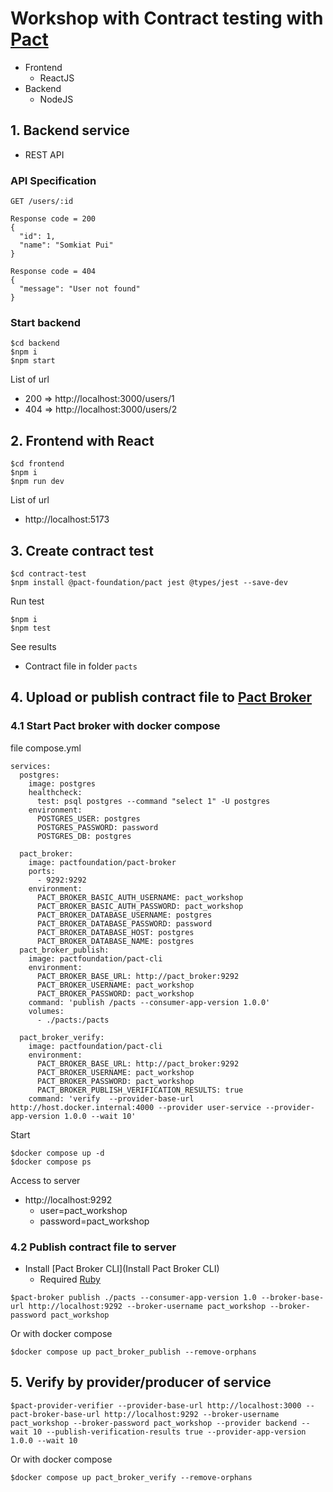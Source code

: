 # Workshop with Contract testing with [Pact](https://docs.pact.io/)
* Frontend
  * ReactJS 
* Backend
  * NodeJS

## 1. Backend service
* REST API

### API Specification
```
GET /users/:id

Response code = 200
{
  "id": 1,
  "name": "Somkiat Pui"
}

Response code = 404
{
  "message": "User not found"
}

```

### Start backend
```
$cd backend
$npm i
$npm start
```

List of url
* 200 => http://localhost:3000/users/1
* 404 => http://localhost:3000/users/2

## 2. Frontend with React
```
$cd frontend
$npm i
$npm run dev
```

List of url
* http://localhost:5173

## 3. Create contract test
```
$cd contract-test
$npm install @pact-foundation/pact jest @types/jest --save-dev
```

Run test
```
$npm i
$npm test
```

See results
* Contract file in folder `pacts`

## 4. Upload or publish contract file to [Pact Broker](https://docs.pact.io/pact_broker)

### 4.1 Start Pact broker with docker compose

file compose.yml
```
services:
  postgres:
    image: postgres
    healthcheck:
      test: psql postgres --command "select 1" -U postgres
    environment:
      POSTGRES_USER: postgres
      POSTGRES_PASSWORD: password
      POSTGRES_DB: postgres

  pact_broker:
    image: pactfoundation/pact-broker
    ports:
      - 9292:9292
    environment:
      PACT_BROKER_BASIC_AUTH_USERNAME: pact_workshop
      PACT_BROKER_BASIC_AUTH_PASSWORD: pact_workshop
      PACT_BROKER_DATABASE_USERNAME: postgres
      PACT_BROKER_DATABASE_PASSWORD: password
      PACT_BROKER_DATABASE_HOST: postgres
      PACT_BROKER_DATABASE_NAME: postgres
  pact_broker_publish:
    image: pactfoundation/pact-cli
    environment:
      PACT_BROKER_BASE_URL: http://pact_broker:9292
      PACT_BROKER_USERNAME: pact_workshop
      PACT_BROKER_PASSWORD: pact_workshop
    command: 'publish /pacts --consumer-app-version 1.0.0'
    volumes:
      - ./pacts:/pacts

  pact_broker_verify:
    image: pactfoundation/pact-cli
    environment:
      PACT_BROKER_BASE_URL: http://pact_broker:9292
      PACT_BROKER_USERNAME: pact_workshop
      PACT_BROKER_PASSWORD: pact_workshop
      PACT_BROKER_PUBLISH_VERIFICATION_RESULTS: true
    command: 'verify  --provider-base-url http://host.docker.internal:4000 --provider user-service --provider-app-version 1.0.0 --wait 10'
```

Start
```
$docker compose up -d
$docker compose ps
```

Access to server
* http://localhost:9292
  * user=pact_workshop
  * password=pact_workshop

### 4.2 Publish contract file to server
* Install [Pact Broker CLI](Install Pact Broker CLI)
  * Required [Ruby](https://www.ruby-lang.org/en/)
```
$pact-broker publish ./pacts --consumer-app-version 1.0 --broker-base-url http://localhost:9292 --broker-username pact_workshop --broker-password pact_workshop
```

Or with docker compose
```
$docker compose up pact_broker_publish --remove-orphans
```

## 5. Verify by provider/producer of service
```
$pact-provider-verifier --provider-base-url http://localhost:3000 --pact-broker-base-url http://localhost:9292 --broker-username pact_workshop --broker-password pact_workshop --provider backend --wait 10 --publish-verification-results true --provider-app-version 1.0.0 --wait 10 
```

Or with docker compose
```
$docker compose up pact_broker_verify --remove-orphans
```

